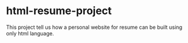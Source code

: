 # html-resume-project
This project tell us how a personal website for resume can be built using only html language.
